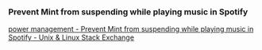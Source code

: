 ### Prevent Mint from suspending while playing music in Spotify


[power management - Prevent Mint from suspending while playing music in Spotify - Unix &amp; Linux Stack Exchange](https://unix.stackexchange.com/questions/159286/prevent-mint-from-suspending-while-playing-music-in-spotify "power management - Prevent Mint from suspending while playing music in Spotify - Unix &amp; Linux Stack Exchange")


 

```

```

